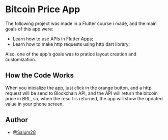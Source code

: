 # Bitcoin Price App

The following project was made in a Flutter course i made, and the main goals of this app were:

* Learn how to use APIs in Flutter Apps;
* Learn how to make http requests using http dart library;

Also, one of the app's goals was to pratice layout creation and customization.
## How the Code Works

When you inicialize the app, just click in the orange button, and a http request will be send to Blockchain API, and the API will return the bitcoin price in BRL, so, when the result is returned, the app will show the updated value in your phone screen.
## Author

- [@Salum28](https://github.com/Salum28)
